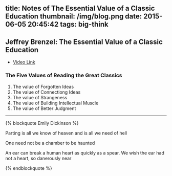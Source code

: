 title: Notes of The Essential Value of a Classic Education
thumbnail: /img/blog.png
date: 2015-06-05 20:45:42
tags: big-think
---

## Jeffrey Brenzel: The Essential Value of a Classic Education

- [Video Link](https://youtu.be/cVLpdzhcU0g)

### The Five Values of Reading the Great Classics

1. The value of  Forgotten Ideas
2. The value of  Connectiong Ideas
3. The value of  Strangeness
4. The value of  Building Intellectual Muscle
5. The value of  Better Judgment

---

{% blockquote Emily Dickinson %}

Parting is all we know of heaven
and is all we need of hell

One need not be a chamber
to be haunted

An ear can break a human heart as quickly
as a spear. We wish the ear had not a heart,
so danerously near

{% endblockquote %}
